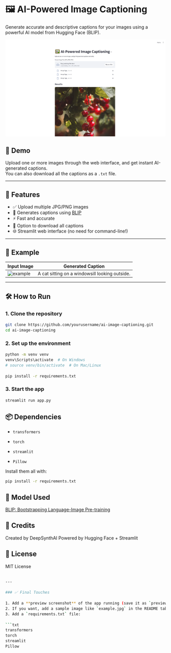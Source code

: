 # 🖼️ AI-Powered Image Captioning

Generate accurate and descriptive captions for your images using a powerful AI model from Hugging Face (BLIP).

![app-preview](preview.png) 

## 🚀 Demo

Upload one or more images through the web interface, and get instant AI-generated captions.  
You can also download all the captions as a `.txt` file.

---

## 🔧 Features

- ✅ Upload multiple JPG/PNG images
- 🧠 Generates captions using [BLIP](https://huggingface.co/Salesforce/blip-image-captioning-base)
- ⚡ Fast and accurate
- 💾 Option to download all captions
- 🌐 Streamlit web interface (no need for command-line!)

---

## 📸 Example

| Input Image | Generated Caption |
|-------------|-------------------|
| ![example](example.jpg) | A cat sitting on a windowsill looking outside. |

---

## 🛠️ How to Run

### 1. Clone the repository

```bash
git clone https://github.com/yourusername/ai-image-captioning.git
cd ai-image-captioning
```
### 2. Set up the environment

```bash
python -m venv venv
venv\Scripts\activate  # On Windows
# source venv/bin/activate  # On Mac/Linux

pip install -r requirements.txt
```

### 3. Start the app

```bash
streamlit run app.py
```

## 📦 Dependencies

- `transformers`

- `torch`

- `streamlit`

- `Pillow`

Install them all with:
```bash
pip install -r requirements.txt
```

## 🤖 Model Used

[BLIP: Bootstrapping Language-Image Pre-training](https://huggingface.co/Salesforce/blip-image-captioning-base)

## 🙌 Credits

Created by DeepSynthAI
Powered by Hugging Face + Streamlit

## 📄 License

MIT License

```bash

---

### ✅ Final Touches

1. Add a **preview screenshot** of the app running (save it as `preview.png`)
2. If you want, add a sample image like `example.jpg` in the README table
3. Add a `requirements.txt` file:

```txt
transformers
torch
streamlit
Pillow
```

